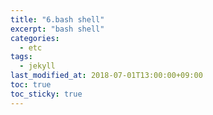 ```yaml
---
title: "6.bash shell"
excerpt: "bash shell"
categories:
  - etc
tags:
  - jekyll
last_modified_at: 2018-07-01T13:00:00+09:00
toc: true
toc_sticky: true
---
```

